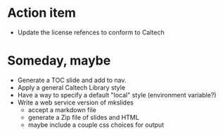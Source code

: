 
# Action item

+ Update the license refences to conform to Caltech

# Someday, maybe

+ Generate a TOC slide and add to nav.
+ Apply a general Caltech Library style
+ Have a way to specify a default "local" style (environment variable?)
+ Write a web service version of mkslides
    + accept a markdown file
    + generate a Zip file of slides and HTML
    + maybe include a couple css choices for output


